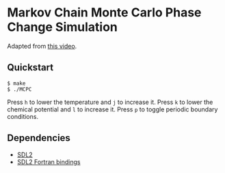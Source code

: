 # Markov Chain Monte Carlo Phase Change Simulation

Adapted from [this video](https://www.youtube.com/watch?v=itRV2jEtV8Q).

## Quickstart

```console
$ make
$ ./MCPC
```

Press `h` to lower the temperature and `j` to increase it.
Press `k` to lower the chemical potential and `l` to increase it.
Press `p` to toggle periodic boundary conditions.

## Dependencies

- [SDL2](https://www.libsdl.org/index.php)
- [SDL2 Fortran bindings](https://github.com/interkosmos/fortran-sdl2)
